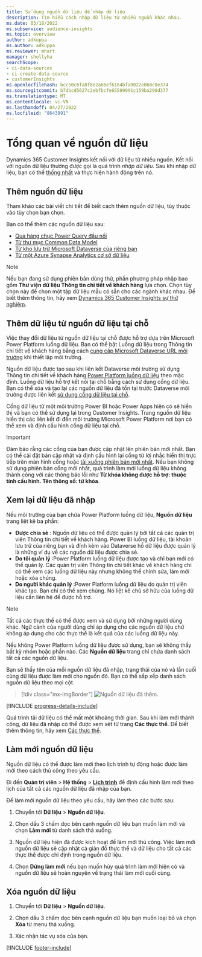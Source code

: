 ```yaml
---
title: Sử dụng nguồn dữ liệu để nhập dữ liệu
description: Tìm hiểu cách nhập dữ liệu từ nhiều nguồn khác nhau.
ms.date: 03/18/2022
ms.subservice: audience-insights
ms.topic: overview
author: adkuppa
ms.author: adkuppa
ms.reviewer: mhart
manager: shellyha
searchScope:
- ci-data-sources
- ci-create-data-source
- customerInsights
ms.openlocfilehash: bcc50c6fa8f8e2a66ef6164bfa9022e068c0e374
ms.sourcegitcommit: b7dbcd5627c2ebfbcfe65589991c159ba290d377
ms.translationtype: MT
ms.contentlocale: vi-VN
ms.lasthandoff: 04/27/2022
ms.locfileid: "8643991"
---
```

# <a name="data-sources-overview"></a>Tổng quan về nguồn dữ liệu



Dynamics 365 Customer Insights kết nối với dữ liệu từ nhiều nguồn. Kết nối với nguồn dữ liệu thường được gọi là quá trình *nhập dữ liệu*. Sau khi nhập dữ liệu, bạn có thể [thống nhất](data-unification.md) và thực hiện hành động trên nó.

## <a name="add-a-data-source"></a>Thêm nguồn dữ liệu

Tham khảo các bài viết chi tiết để biết cách thêm nguồn dữ liệu, tùy thuộc vào tùy chọn bạn chọn.

Bạn có thể thêm các nguồn dữ liệu sau:

- [Qua hàng chục Power Query đầu nối](connect-power-query.md)
- [Từ thư mục Common Data Model](connect-common-data-model.md)
- [Từ kho lưu trữ Microsoft Dataverse của riêng bạn](connect-dataverse-managed-lake.md)
- [Từ một Azure Synapse Analytics cơ sở dữ liệu](connect-synapse.md)

> [!NOTE]
> Nếu bạn đang sử dụng phiên bản dùng thử, phần phương pháp nhập bao gồm **Thư viện dữ liệu Thông tin chi tiết về khách hàng** lựa chọn. Chọn tùy chọn này để chọn một tập dữ liệu mẫu có sẵn cho các ngành khác nhau. Để biết thêm thông tin, hãy xem [Dynamics 365 Customer Insights sự thử nghiệm](trial-signup.md).

## <a name="add-data-from-on-premises-data-sources"></a>Thêm dữ liệu từ nguồn dữ liệu tại chỗ

Việc thay đổi dữ liệu từ nguồn dữ liệu tại chỗ được hỗ trợ dựa trên Microsoft Power Platform luồng dữ liệu. Bạn có thể bật Luồng dữ liệu trong Thông tin chi tiết về khách hàng bằng cách [cung cấp Microsoft Dataverse URL môi trường](create-environment.md) khi thiết lập môi trường.

Nguồn dữ liệu được tạo sau khi liên kết Dataverse môi trường sử dụng Thông tin chi tiết về khách hàng [Power Platform luồng dữ liệu](/power-query/dataflows/overview-dataflows-across-power-platform-dynamics-365) theo mặc định. Luồng dữ liệu hỗ trợ kết nối tại chỗ bằng cách sử dụng cổng dữ liệu. Bạn có thể xóa và tạo lại các nguồn dữ liệu đã tồn tại trước Dataverse môi trường được liên kết [sử dụng cổng dữ liệu tại chỗ](/data-integration/gateway/service-gateway-app).

Cổng dữ liệu từ một môi trường Power BI hoặc Power Apps hiện có sẽ hiển thị và bạn có thể sử dụng lại trong Customer Insights. Trang nguồn dữ liệu hiển thị các liên kết đi đến môi trường Microsoft Power Platform nơi bạn có thể xem và định cấu hình cổng dữ liệu tại chỗ.

> [!IMPORTANT]
> Đảm bảo rằng các cổng của bạn được cập nhật lên phiên bản mới nhất. Bạn có thể cài đặt bản cập nhật và định cấu hình lại cổng từ lời nhắc hiển thị trực tiếp trên màn hình cổng hoặc [tải xuống phiên bản mới nhất](https://powerapps.microsoft.com/downloads/). Nếu bạn không sử dụng phiên bản cổng mới nhất, quá trình làm mới luồng dữ liệu không thành công với các thông báo lỗi như **Từ khóa không được hỗ trợ: thuộc tính cấu hình. Tên thông số: từ khóa**.

## <a name="review-ingested-data"></a>Xem lại dữ liệu đã nhập
Nếu môi trường của bạn chứa Power Platform luồng dữ liệu, **Nguồn dữ liệu** trang liệt kê ba phần: 
- **Được chia sẻ** : Nguồn dữ liệu có thể được quản lý bởi tất cả các quản trị viên Thông tin chi tiết về khách hàng. Power BI luồng dữ liệu, tài khoản lưu trữ của riêng bạn và đính kèm vào Dataverse hồ dữ liệu được quản lý là những ví dụ về các nguồn dữ liệu được chia sẻ.
- **Do tôi quản lý** :Power Platform luồng dữ liệu được tạo và chỉ bạn mới có thể quản lý. Các quản trị viên Thông tin chi tiết khác về khách hàng chỉ có thể xem các luồng dữ liệu này nhưng không thể chỉnh sửa, làm mới hoặc xóa chúng.
- **Do người khác quản lý** :Power Platform luồng dữ liệu do quản trị viên khác tạo. Bạn chỉ có thể xem chúng. Nó liệt kê chủ sở hữu của luồng dữ liệu cần liên hệ để được hỗ trợ.
> [!NOTE]
> Tất cả các thực thể có thể được xem và sử dụng bởi những người dùng khác. Ngữ cảnh của người dùng chỉ áp dụng cho các nguồn dữ liệu chứ không áp dụng cho các thực thể là kết quả của các luồng dữ liệu này.

Nếu không Power Platform luồng dữ liệu được sử dụng, bạn sẽ không thấy bất kỳ nhóm hoặc phần nào. Các **Nguồn dữ liệu** trang chỉ chứa danh sách tất cả các nguồn dữ liệu.

Bạn sẽ thấy tên của mỗi nguồn dữ liệu đã nhập, trạng thái của nó và lần cuối cùng dữ liệu được làm mới cho nguồn đó. Bạn có thể sắp xếp danh sách nguồn dữ liệu theo mọi cột.

> [!div class="mx-imgBorder"]
> ![Nguồn dữ liệu đã thêm.](media/configure-data-datasource-added.png "Nguồn dữ liệu đã thêm")

[!INCLUDE [progress-details-include](includes/progress-details-pane.md)]

Quá trình tải dữ liệu có thể mất một khoảng thời gian. Sau khi làm mới thành công, dữ liệu đã nhập có thể được xem xét từ trang **Các thực thể**. Để biết thêm thông tin, hãy xem [Các thực thể](entities.md).

## <a name="refresh-a-data-source"></a>Làm mới nguồn dữ liệu

Nguồn dữ liệu có thể được làm mới theo lịch trình tự động hoặc được làm mới theo cách thủ công theo yêu cầu. 

Đi đến **Quản trị viên** > **Hệ thống** > [**Lịch trình**](system.md#schedule-tab) để định cấu hình làm mới theo lịch của tất cả các nguồn dữ liệu đã nhập của bạn.

Để làm mới nguồn dữ liệu theo yêu cầu, hãy làm theo các bước sau:

1. Chuyển tới **Dữ liệu** > **Nguồn dữ liệu**.

2. Chọn dấu 3 chấm dọc bên cạnh nguồn dữ liệu bạn muốn làm mới và chọn **Làm mới** từ danh sách thả xuống.

3. Nguồn dữ liệu hiện đã được kích hoạt để làm mới thủ công. Việc làm mới nguồn dữ liệu sẽ cập nhật cả giản đồ thực thể và dữ liệu cho tất cả các thực thể được chỉ định trong nguồn dữ liệu.

4. Chọn **Dừng làm mới** nếu bạn muốn hủy quá trình làm mới hiện có và nguồn dữ liệu sẽ hoàn nguyên về trạng thái làm mới cuối cùng.

## <a name="delete-a-data-source"></a>Xóa nguồn dữ liệu

1. Chuyển tới **Dữ liệu** > **Nguồn dữ liệu**.

2. Chọn dấu 3 chấm dọc bên cạnh nguồn dữ liệu bạn muốn loại bỏ và chọn **Xóa** từ menu thả xuống.

3. Xác nhận tác vụ xóa của bạn.


[!INCLUDE [footer-include](includes/footer-banner.md)]
